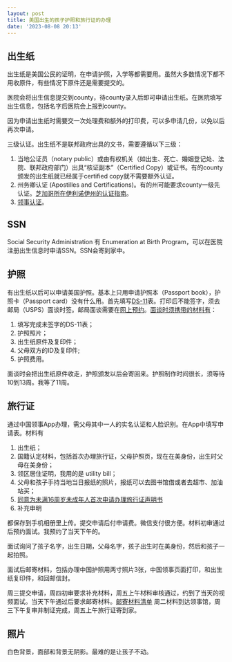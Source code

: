 ```yaml
---
layout: post
title: 美国出生的孩子护照和旅行证的办理
date: '2023-08-08 20:13'
---
```


## 出生纸

出生纸是美国公民的证明，在申请护照，入学等都需要用。虽然大多数情况下都不用收原件，有些情况下原件还是需要提交的。

医院会将出生信息提交到county，待county录入后即可申请出生纸。在医院填写出生信息，包括名字后医院会上报到county。

因为申请出生纸时需要交一次处理费和额外的打印费，可以多申请几份，以免以后再次申请。

三级认证。出生纸不是联邦政府出具的文书，需要遵循以下三级：

1. 当地公证员（notary public）或由有权机关（如出生、死亡、婚姻登记处、法院、联邦政府部门）出具“核证副本”（Certified Copy）或证书。有的county颁发的出生纸就已经属于certified copy就不需要额外认证。
2. 州务卿认证 (Apostilles and Certifications)。有的州可能要求county一级先认证。[芝加哥所在伊利诺伊州的认证指南](https://www.ilsos.gov/departments/index/apostilles.html)。
3. [领事认证](http://chicago.china-consulate.gov.cn/qzhz/gz/202107/t20210709_9017816.htm)。

## SSN

Social Security Administration 有 Enumeration at Birth Program，可以在医院注册出生信息时申请SSN。SSN会寄到家中。

## 护照

有出生纸以后可以申请美国护照。基本上只用申请护照本（Passport book），护照卡（Passport card）没有什么用。首先填写[DS-11](https://pptform.state.gov/?Submit2=Complete+Online+%26+Print)表。打印后不能签字，须去邮局（USPS）面谈时签。邮局面谈需要在[网上预约](https://tools.usps.com/rcas.htm)。[面谈时须携带的材料有](https://travel.state.gov/content/travel/en/passports/need-passport/apply-in-person.html)：

1. 填写完成未签字的DS-11表；
2. 护照照片；
3. 出生纸原件及复印件；
4. 父母双方的ID及复印件;
5. 护照费用。

面谈时会把出生纸原件收走，护照颁发以后会寄回来。护照制作时间很长，须等待10到13周。我等了11周。

## 旅行证

通过中国领事App办理，需父母其中一人的实名认证和人脸识别。在App中填写申请表。材料有

1. 出生纸；
2. 国籍认定材料，包括首次办理旅行证，父母护照页，现在在美身份，出生时父母在美身份；
3. 领区居住证明，我用的是 utility bill；
4. 父母和孩子手持当地当日报纸的照片，报纸可以去图书馆借或者去超市、加油站买；
5. [同意为未满16周岁未成年人首次申请办理旅行证声明书](http://chicago.china-consulate.gov.cn/chn/qzhz/bgxz/hzlxzbg/202108/P020210911827013579566.pdf)
6. 补充申明

都保存到手机相册里上传。提交申请后付申请费。微信支付很方便。材料初审通过后预约面试。我预约了当天下午的。

面试询问了孩子名字，出生日期，父母名字，孩子出生时在美身份，然后和孩子一起拍照。

面试后邮寄材料，包括办理中国护照用两寸照片3张，中国领事页面打印，和出生纸复印件，和回邮信封。

周三提交申请，周四初审要求补充材料，周五上午材料审核通过，约到了当天的视频面试。当天下午通过后要求邮寄材料。[邮寄材料清单](http://chicago.china-consulate.gov.cn/qzhz/hz/sxcl/202212/t20221223_10994099.htm) 周二材料到达领事馆，周三下午复审并制证完成，周五上午旅行证寄到家。



## 照片

白色背景，面部和背景无阴影。最难的是让孩子不动。
